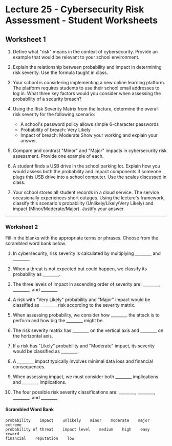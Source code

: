 # Lecture 25 - Cybersecurity Risk Assessment - Student Worksheets


## Worksheet 1

1. Define what "risk" means in the context of cybersecurity. Provide an example that would be relevant to your school environment.

2. Explain the relationship between probability and impact in determining risk severity. Use the formula taught in class.

3. Your school is considering implementing a new online learning platform. The platform requires students to use their school email addresses to log in. What three key factors would you consider when assessing the probability of a security breach?

4. Using the Risk Severity Matrix from the lecture, determine the overall risk severity for the following scenario:
   - A school's password policy allows simple 6-character passwords
   - Probability of breach: Very Likely
   - Impact of breach: Moderate
   Show your working and explain your answer.

5. Compare and contrast "Minor" and "Major" impacts in cybersecurity risk assessment. Provide one example of each.

6. A student finds a USB drive in the school parking lot. Explain how you would assess both the probability and impact components if someone plugs this USB drive into a school computer. Use the scales discussed in class.

7. Your school stores all student records in a cloud service. The service occasionally experiences short outages. Using the lecture's framework, classify this scenario's probability (Unlikely/Likely/Very Likely) and impact (Minor/Moderate/Major). Justify your answer.

---

### Worksheet 2

Fill in the blanks with the appropriate terms or phrases. Choose from the scrambled word bank below.

1. In cybersecurity, risk severity is calculated by multiplying ________ and ________.

2. When a threat is not expected but could happen, we classify its probability as ________.

3. The three levels of impact in ascending order of severity are: ________, ________, and ________.

4. A risk with "Very Likely" probability and "Major" impact would be classified as ________ risk according to the severity matrix.

5. When assessing probability, we consider how ________ the attack is to perform and how big the ________ might be.

6. The risk severity matrix has ________ on the vertical axis and ________ on the horizontal axis.

7. If a risk has "Likely" probability and "Moderate" impact, its severity would be classified as ________.

8. A ________ impact typically involves minimal data loss and financial consequences.

9. When assessing impact, we must consider both ________ implications and ________ implications.

10. The four possible risk severity classifications are: ________, ________, ________, and ________.

#### Scrambled Word Bank

```
probability    impact    unlikely    minor    moderate    major    extreme
probability of threat    impact level    medium    high    easy    reward
financial    reputation    low
```

